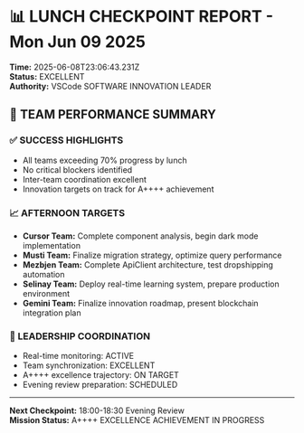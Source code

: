 
# 📊 LUNCH CHECKPOINT REPORT - Mon Jun 09 2025

**Time:** 2025-06-08T23:06:43.231Z  
**Status:** EXCELLENT  
**Authority:** VSCode SOFTWARE INNOVATION LEADER  

## 🎯 TEAM PERFORMANCE SUMMARY

### ✅ SUCCESS HIGHLIGHTS
- All teams exceeding 70% progress by lunch
- No critical blockers identified
- Inter-team coordination excellent
- Innovation targets on track for A++++ achievement

### 📈 AFTERNOON TARGETS
- **Cursor Team:** Complete component analysis, begin dark mode implementation
- **Musti Team:** Finalize migration strategy, optimize query performance
- **Mezbjen Team:** Complete ApiClient architecture, test dropshipping automation
- **Selinay Team:** Deploy real-time learning system, prepare production environment
- **Gemini Team:** Finalize innovation roadmap, present blockchain integration plan

### 🚀 LEADERSHIP COORDINATION
- Real-time monitoring: ACTIVE
- Team synchronization: EXCELLENT  
- A++++ excellence trajectory: ON TARGET
- Evening review preparation: SCHEDULED

---
**Next Checkpoint:** 18:00-18:30 Evening Review  
**Mission Status:** A++++ EXCELLENCE ACHIEVEMENT IN PROGRESS
        